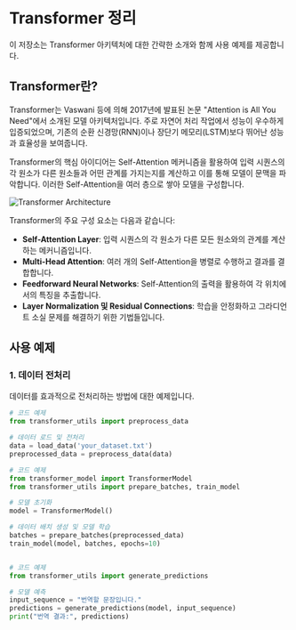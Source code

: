 # Transformer 정리

이 저장소는 Transformer 아키텍처에 대한 간략한 소개와 함께 사용 예제를 제공합니다.

## Transformer란?

Transformer는 Vaswani 등에 의해 2017년에 발표된 논문 "Attention is All You Need"에서 소개된 모델 아키텍처입니다. 주로 자연어 처리 작업에서 성능이 우수하게 입증되었으며, 기존의 순환 신경망(RNN)이나 장단기 메모리(LSTM)보다 뛰어난 성능과 효율성을 보여줍니다.

Transformer의 핵심 아이디어는 Self-Attention 메커니즘을 활용하여 입력 시퀀스의 각 원소가 다른 원소들과 어떤 관계를 가지는지를 계산하고 이를 통해 모델이 문맥을 파악합니다. 이러한 Self-Attention을 여러 층으로 쌓아 모델을 구성합니다.

![Transformer Architecture](https://raw.githubusercontent.com/yourusername/yourrepository/main/images/transformer_architecture.png)

Transformer의 주요 구성 요소는 다음과 같습니다:

- **Self-Attention Layer**: 입력 시퀀스의 각 원소가 다른 모든 원소와의 관계를 계산하는 메커니즘입니다.
- **Multi-Head Attention**: 여러 개의 Self-Attention을 병렬로 수행하고 결과를 결합합니다.
- **Feedforward Neural Networks**: Self-Attention의 출력을 활용하여 각 위치에서의 특징을 추출합니다.
- **Layer Normalization 및 Residual Connections**: 학습을 안정화하고 그라디언트 소실 문제를 해결하기 위한 기법들입니다.

## 사용 예제

### 1. 데이터 전처리

데이터를 효과적으로 전처리하는 방법에 대한 예제입니다.

```python
# 코드 예제
from transformer_utils import preprocess_data

# 데이터 로드 및 전처리
data = load_data('your_dataset.txt')
preprocessed_data = preprocess_data(data)

# 코드 예제
from transformer_model import TransformerModel
from transformer_utils import prepare_batches, train_model

# 모델 초기화
model = TransformerModel()

# 데이터 배치 생성 및 모델 학습
batches = prepare_batches(preprocessed_data)
train_model(model, batches, epochs=10)


# 코드 예제
from transformer_utils import generate_predictions

# 모델 예측
input_sequence = "번역할 문장입니다."
predictions = generate_predictions(model, input_sequence)
print("번역 결과:", predictions)
